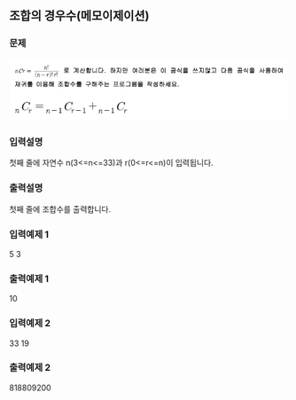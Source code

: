 ## 조합의 경우수(메모이제이션)
### 문제
![1](1.png)
### 입력설명
첫째 줄에 자연수 n(3<=n<=33)과 r(0<=r<=n)이 입력됩니다.
### 출력설명
첫째 줄에 조합수를 출력합니다.
### 입력예제 1                                   
5 3
### 출력예제 1
 10
### 입력예제 2                                   
33 19
### 출력예제 2
 818809200